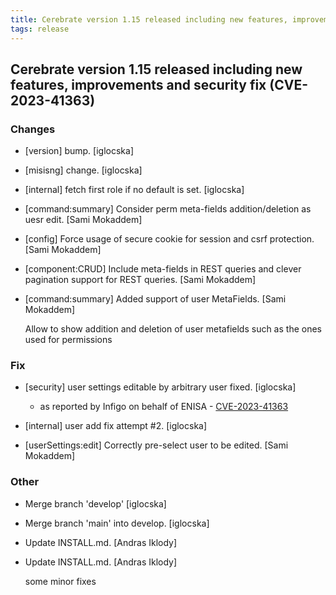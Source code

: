 ```yaml
---
title: Cerebrate version 1.15 released including new features, improvements and security fix (CVE-2023-41363)  
tags: release 
---
```


## Cerebrate version 1.15 released including new features, improvements and security fix (CVE-2023-41363) 

### Changes

* [version] bump. [iglocska]

* [misisng] change. [iglocska]

* [internal] fetch first role if no default is set. [iglocska]

* [command:summary] Consider perm meta-fields addition/deletion as uesr edit. [Sami Mokaddem]

* [config] Force usage of secure cookie for session and csrf protection. [Sami Mokaddem]

* [component:CRUD] Include meta-fields in REST queries and clever pagination support for REST queries. [Sami Mokaddem]

* [command:summary] Added support of user MetaFields. [Sami Mokaddem]

  Allow to show addition and deletion of user metafields such as the ones used for permissions

### Fix

* [security] user settings editable by arbitrary user fixed. [iglocska]

  - as reported by Infigo on behalf of ENISA - [CVE-2023-41363](https://cvepremium.circl.lu/cve/CVE-2023-41363)

* [internal] user add fix attempt #2. [iglocska]

* [userSettings:edit] Correctly pre-select user to be edited. [Sami Mokaddem]

### Other

* Merge branch 'develop' [iglocska]

* Merge branch 'main' into develop. [iglocska]

* Update INSTALL.md. [Andras Iklody]

* Update INSTALL.md. [Andras Iklody]

  some minor fixes


